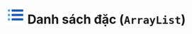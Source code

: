 # <img src="https://raw.githubusercontent.com/Zenfection/Image/master/2020/12/16-23-16-31-icons8-list.png" width="40"> Danh sách đặc (`ArrayList`)
